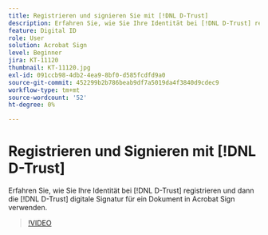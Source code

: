 ```yaml
---
title: Registrieren und signieren Sie mit [!DNL D-Trust]
description: Erfahren Sie, wie Sie Ihre Identität bei [!DNL D-Trust] registrieren und dann die digitale Signatur [!DNL D-Trust] für ein Dokument in Acrobat Sign verwenden.
feature: Digital ID
role: User
solution: Acrobat Sign
level: Beginner
jira: KT-11120
thumbnail: KT-11120.jpg
exl-id: 091ccb98-4db2-4ea9-8bf0-d585fcdfd9a0
source-git-commit: 452299b2b786beab9df7a5019da4f3840d9cdec9
workflow-type: tm+mt
source-wordcount: '52'
ht-degree: 0%

---
```


# Registrieren und Signieren mit [!DNL D-Trust]

Erfahren Sie, wie Sie Ihre Identität bei [!DNL D-Trust] registrieren und dann die [!DNL D-Trust] digitale Signatur für ein Dokument in Acrobat Sign verwenden.

>[!VIDEO](https://video.tv.adobe.com/v/3449153?quality=12&learn=on&hidetitle=true&captions=ger)
